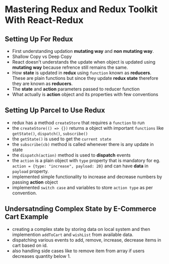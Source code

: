 # Mastering Redux and Redux Toolkit With React-Redux

## Setting Up For Redux

- First understanding updation **mutating way** and **non mutating way**.
- Shallow Copy vs Deep Copy
- React doesn't understands the update when object is updated using **mutating way** because refrence still remains the same.
- How **state** is updated in **redux** using `function` known as **reducers**. These are plain functions but since they update **redux state** therefore they are known as **reducers**.
- The **state** and **action** parameters passed to reducer function
- What actually is **action** object and its properties with few conventions

## Setting Up Parcel to Use Redux

- redux has a method `createStore` that requires a `function` to run
- the `createStore(() => {})` returns a object with important `functions` like `getState()`, `dispatch()`, `subscribe()`
- the `getState()` is used to get the `current state`
- the `subscribe(cb)` method is called whenever there is any update in state
- the `dispatch(action)` method is used to **dispatch** events
- the `action` is a plain object with `type` property that is mandatory for eg. `action = {type: "increase", payload: 20}` and can have **data** in `payload` property.
- implemented simple functionality to increase and decrease numbers by passing **action** object
- implemented `switch case` and variables to store `action type` as per convention.

## Undersatnding Complex State by E-Commerce Cart Example

- creating a complex state by storing data on local system and then implemention `addToCart` and `wishList` from available data.
- dispatching various events to add, remove, increase, decrease items in cart based on id.
- also handling side cases like to remove item from array if users decreases quantity below 1.
